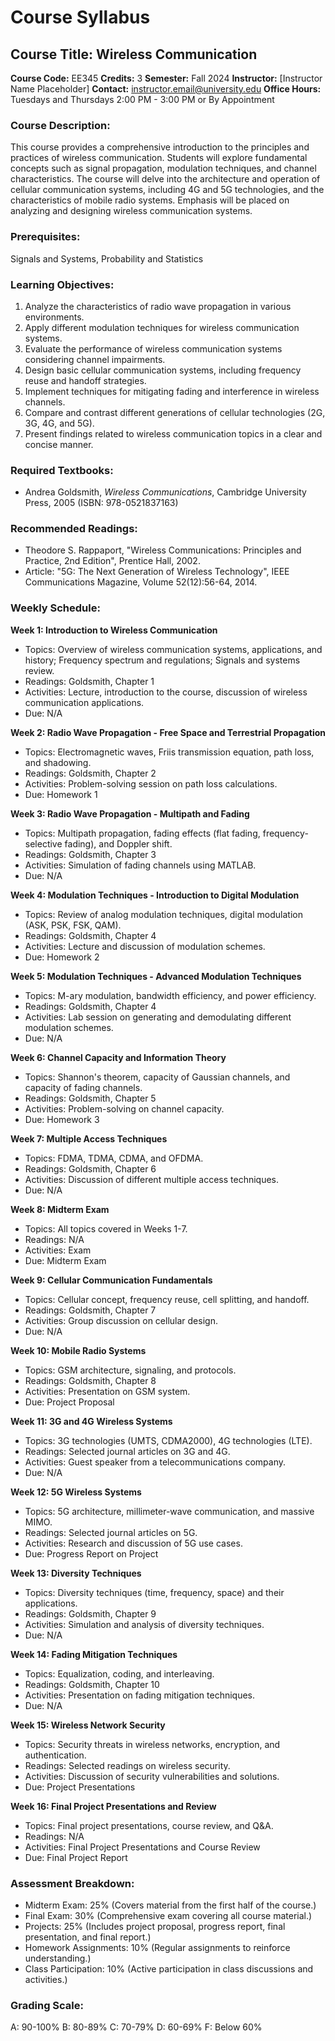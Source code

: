 # Course Syllabus
## Course Title: Wireless Communication
**Course Code:** EE345
**Credits:** 3
**Semester:** Fall 2024
**Instructor:** [Instructor Name Placeholder]
**Contact:** instructor.email@university.edu
**Office Hours:** Tuesdays and Thursdays 2:00 PM - 3:00 PM or By Appointment

### Course Description:
This course provides a comprehensive introduction to the principles and practices of wireless communication. Students will explore fundamental concepts such as signal propagation, modulation techniques, and channel characteristics. The course will delve into the architecture and operation of cellular communication systems, including 4G and 5G technologies, and the characteristics of mobile radio systems. Emphasis will be placed on analyzing and designing wireless communication systems.

### Prerequisites:
Signals and Systems, Probability and Statistics

### Learning Objectives:
1.  Analyze the characteristics of radio wave propagation in various environments.
2.  Apply different modulation techniques for wireless communication systems.
3.  Evaluate the performance of wireless communication systems considering channel impairments.
4.  Design basic cellular communication systems, including frequency reuse and handoff strategies.
5.  Implement techniques for mitigating fading and interference in wireless channels.
6.  Compare and contrast different generations of cellular technologies (2G, 3G, 4G, and 5G).
7.  Present findings related to wireless communication topics in a clear and concise manner.

### Required Textbooks:
- Andrea Goldsmith, *Wireless Communications*, Cambridge University Press, 2005 (ISBN: 978-0521837163)

### Recommended Readings:
- Theodore S. Rappaport, "Wireless Communications: Principles and Practice, 2nd Edition", Prentice Hall, 2002.
- Article: "5G: The Next Generation of Wireless Technology", IEEE Communications Magazine, Volume 52(12):56-64, 2014.

### Weekly Schedule:
**Week 1: Introduction to Wireless Communication**
- Topics: Overview of wireless communication systems, applications, and history; Frequency spectrum and regulations; Signals and systems review.
- Readings: Goldsmith, Chapter 1
- Activities: Lecture, introduction to the course, discussion of wireless communication applications.
- Due: N/A

**Week 2: Radio Wave Propagation - Free Space and Terrestrial Propagation**
- Topics: Electromagnetic waves, Friis transmission equation, path loss, and shadowing.
- Readings: Goldsmith, Chapter 2
- Activities: Problem-solving session on path loss calculations.
- Due: Homework 1

**Week 3: Radio Wave Propagation - Multipath and Fading**
- Topics: Multipath propagation, fading effects (flat fading, frequency-selective fading), and Doppler shift.
- Readings: Goldsmith, Chapter 3
- Activities: Simulation of fading channels using MATLAB.
- Due: N/A

**Week 4: Modulation Techniques - Introduction to Digital Modulation**
- Topics: Review of analog modulation techniques, digital modulation (ASK, PSK, FSK, QAM).
- Readings: Goldsmith, Chapter 4
- Activities: Lecture and discussion of modulation schemes.
- Due: Homework 2

**Week 5: Modulation Techniques - Advanced Modulation Techniques**
- Topics: M-ary modulation, bandwidth efficiency, and power efficiency.
- Readings: Goldsmith, Chapter 4
- Activities: Lab session on generating and demodulating different modulation schemes.
- Due: N/A

**Week 6: Channel Capacity and Information Theory**
- Topics: Shannon's theorem, capacity of Gaussian channels, and capacity of fading channels.
- Readings: Goldsmith, Chapter 5
- Activities: Problem-solving on channel capacity.
- Due: Homework 3

**Week 7: Multiple Access Techniques**
- Topics: FDMA, TDMA, CDMA, and OFDMA.
- Readings: Goldsmith, Chapter 6
- Activities: Discussion of different multiple access techniques.
- Due: N/A

**Week 8: Midterm Exam**
- Topics: All topics covered in Weeks 1-7.
- Readings: N/A
- Activities: Exam
- Due: Midterm Exam

**Week 9: Cellular Communication Fundamentals**
- Topics: Cellular concept, frequency reuse, cell splitting, and handoff.
- Readings: Goldsmith, Chapter 7
- Activities: Group discussion on cellular design.
- Due: N/A

**Week 10: Mobile Radio Systems**
- Topics: GSM architecture, signaling, and protocols.
- Readings: Goldsmith, Chapter 8
- Activities: Presentation on GSM system.
- Due: Project Proposal

**Week 11: 3G and 4G Wireless Systems**
- Topics: 3G technologies (UMTS, CDMA2000), 4G technologies (LTE).
- Readings: Selected journal articles on 3G and 4G.
- Activities: Guest speaker from a telecommunications company.
- Due: N/A

**Week 12: 5G Wireless Systems**
- Topics: 5G architecture, millimeter-wave communication, and massive MIMO.
- Readings: Selected journal articles on 5G.
- Activities: Research and discussion of 5G use cases.
- Due: Progress Report on Project

**Week 13: Diversity Techniques**
- Topics: Diversity techniques (time, frequency, space) and their applications.
- Readings: Goldsmith, Chapter 9
- Activities: Simulation and analysis of diversity techniques.
- Due: N/A

**Week 14: Fading Mitigation Techniques**
- Topics: Equalization, coding, and interleaving.
- Readings: Goldsmith, Chapter 10
- Activities: Presentation on fading mitigation techniques.
- Due: N/A

**Week 15: Wireless Network Security**
- Topics: Security threats in wireless networks, encryption, and authentication.
- Readings: Selected readings on wireless security.
- Activities: Discussion of security vulnerabilities and solutions.
- Due: Project Presentations

**Week 16: Final Project Presentations and Review**
- Topics: Final project presentations, course review, and Q&A.
- Readings: N/A
- Activities: Final Project Presentations and Course Review
- Due: Final Project Report

### Assessment Breakdown:
-   Midterm Exam: 25% (Covers material from the first half of the course.)
-   Final Exam: 30% (Comprehensive exam covering all course material.)
-   Projects: 25% (Includes project proposal, progress report, final presentation, and final report.)
-   Homework Assignments: 10% (Regular assignments to reinforce understanding.)
-   Class Participation: 10% (Active participation in class discussions and activities.)

### Grading Scale:
A: 90-100%
B: 80-89%
C: 70-79%
D: 60-69%
F: Below 60%